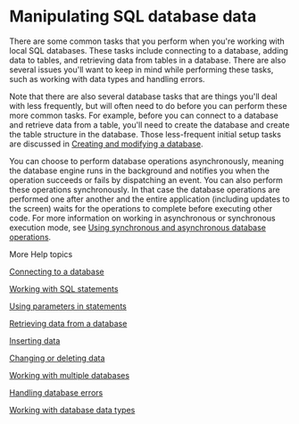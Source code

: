 # Manipulating SQL database data

<div>

There are some common tasks that you perform when you're working with local SQL
databases. These tasks include connecting to a database, adding data to tables,
and retrieving data from tables in a database. There are also several issues
you'll want to keep in mind while performing these tasks, such as working with
data types and handling errors.

Note that there are also several database tasks that are things you'll deal with
less frequently, but will often need to do before you can perform these more
common tasks. For example, before you can connect to a database and retrieve
data from a table, you'll need to create the database and create the table
structure in the database. Those less-frequent initial setup tasks are discussed
in
[Creating and modifying a database](WS5b3ccc516d4fbf351e63e3d118666ade46-7d49.html).

You can choose to perform database operations asynchronously, meaning the
database engine runs in the background and notifies you when the operation
succeeds or fails by dispatching an event. You can also perform these operations
synchronously. In that case the database operations are performed one after
another and the entire application (including updates to the screen) waits for
the operations to complete before executing other code. For more information on
working in asynchronous or synchronous execution mode, see
[Using synchronous and asynchronous database operations](WS5b3ccc516d4fbf351e63e3d118666ade46-7d39.html).

</div>

<div>

<div>

More Help topics

</div>

<div>

[Connecting to a database](WS5b3ccc516d4fbf351e63e3d118666ade46-7d32.html)

[Working with SQL statements](WS5b3ccc516d4fbf351e63e3d118666ade46-7d2c.html)

[Using parameters in statements](WS5b3ccc516d4fbf351e63e3d118666ade46-7d42.html)

[Retrieving data from a database](WS5b3ccc516d4fbf351e63e3d118666ade46-7d4c.html)

[Inserting data](WS5b3ccc516d4fbf351e63e3d118666ade46-7d4b.html)

[Changing or deleting data](WS5b3ccc516d4fbf351e63e3d118666ade46-7d4a.html)

[Working with multiple databases](WS5b3ccc516d4fbf351e63e3d118666ade46-7d33.html)

[Handling database errors](WS5b3ccc516d4fbf351e63e3d118666ade46-7d1a.html)

[Working with database data types](WS5b3ccc516d4fbf351e63e3d118666ade46-7d48.html)

</div>

<div>

</div>

</div>
